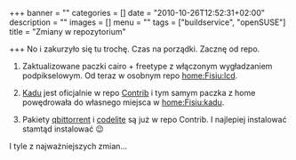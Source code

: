 +++
banner = ""
categories = []
date = "2010-10-26T12:52:31+02:00"
description = ""
images = []
menu = ""
tags = ["buildservice", "openSUSE"]
title = "Zmiany w repozytorium"

+++
No i zakurzyło się tu trochę. Czas na porządki. Zacznę od repo.

1. Zaktualizowane paczki cairo + freetype z włączonym wygładzaniem podpikselowym. Od teraz w osobnym repo [home:Fisiu:lcd](http://download.opensuse.org/repositories/home:/Fisiu:/lcd/).

2. [Kadu](http://www.kadu.net/) jest oficjalnie w repo [Contrib](http://en.opensuse.org/Package_repositories#Contrib) i tym samym paczka z home powędrowała do własnego miejsca w [home:Fisiu:kadu](http://download.opensuse.org/repositories/home:/Fisiu:/kadu/).

3. Pakiety [qbittorrent](http://qbittorrent.sourceforge.net/) i [codelite](http://codelite.org/) są już w repo Contrib. I najlepiej instalować stamtąd instalować :wink:

I tyle z najważniejszych zmian...
